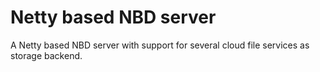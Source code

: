 # Netty based NBD server

A Netty based NBD server with support for several cloud file services as storage backend.

